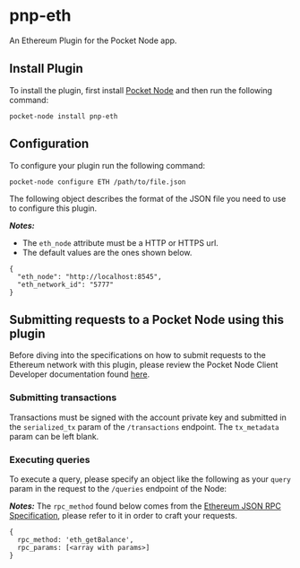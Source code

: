 # pnp-eth
An Ethereum Plugin for the Pocket Node app.

## Install Plugin
To install the plugin, first install [Pocket Node](https://github.com/pokt-network/pocket-node) and then run the following command:

`pocket-node install pnp-eth`

## Configuration
To configure your plugin run the following command:

`pocket-node configure ETH /path/to/file.json`

The following object describes the format of the JSON file you need to use to configure this plugin.

***Notes:***
* The `eth_node` attribute must be a HTTP or HTTPS url.
* The default values are the ones shown below.

```
{
  "eth_node": "http://localhost:8545",
  "eth_network_id": "5777"
}
```

## Submitting requests to a Pocket Node using this plugin
Before diving into the specifications on how to submit requests to the Ethereum network with this plugin, please review the Pocket Node Client Developer documentation found [here](https://github.com/pokt-network/pocket-node/blob/master/CLIENT_DEVELOPERS.md).

### Submitting transactions
Transactions must be signed with the account private key and submitted in the `serialized_tx` param of the `/transactions` endpoint. The `tx_metadata` param can be left blank.

### Executing queries
To execute a query, please specify an object like the following as your `query` param in the request to the `/queries` endpoint of the Node:

***Notes:***
The `rpc_method` found below comes from the [Ethereum JSON RPC Specification](https://github.com/ethereum/wiki/wiki/JSON-RPC), please refer to it in order to craft your requests.

```
{
  rpc_method: 'eth_getBalance',
  rpc_params: [<array with params>]
}
```
